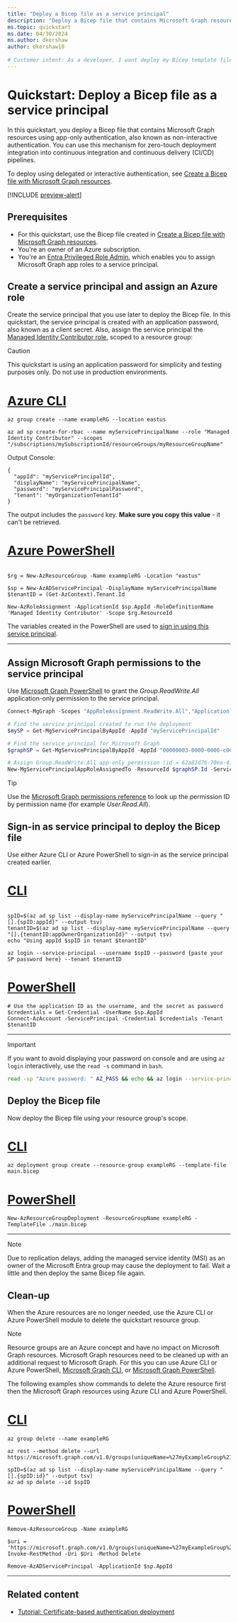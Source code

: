 ```yaml
---
title: "Deploy a Bicep file as a service principal"
description: "Deploy a Bicep file that contains Microsoft Graph resources using app-only authentication for zero-touch deployments."
ms.topic: quickstart
ms.date: 04/30/2024
ms.author: dkershaw
author: dkershaw10
 
# Customer intent: As a developer, I want deploy my Bicep template file using an app so that I can have zero-touch deployments.
---
```


# Quickstart: Deploy a Bicep file as a service principal

In this quickstart, you deploy a Bicep file that contains Microsoft Graph resources using app-only authentication, also known as non-interactive authentication. You can use this mechanism for zero-touch deployment integration into continuous integration and continuous delivery (CI/CD) pipelines.

To deploy using delegated or interactive authentication, see [Create a Bicep file with Microsoft Graph resources](./quickstart-create-bicep-interactive-mode.md).

[!INCLUDE [preview-alert](../includes/preview-alert.md)]

## Prerequisites

- For this quickstart, use the Bicep file created in [Create a Bicep file with Microsoft Graph resources](./quickstart-create-bicep-interactive-mode.md).
- You're an owner of an Azure subscription.
- You're an [Entra Privileged Role Admin](/entra/identity/role-based-access-control/permissions-reference#privileged-role-administrator), which enables you to assign Microsoft Graph app roles to a service principal.

## Create a service principal and assign an Azure role

Create the service principal that you use later to deploy the Bicep file. In this quickstart, the service principal is created with an application password, also known as a client secret. Also, assign the service principal the [Managed Identity Contributor role](/azure/role-based-access-control/built-in-roles/identity#managed-identity-contributor), scoped to a resource group:

> [!CAUTION]
> This quickstart is using an application password for simplicity and testing purposes only. Do not use in production environments.

# [Azure CLI](#tab/CLI)

```azurecli-interactive
az group create --name exampleRG --location eastus

az ad sp create-for-rbac --name myServicePrincipalName --role "Managed Identity Contributor" --scopes "/subscriptions/mySubscriptionId/resourceGroups/myResourceGroupName"
```

Output Console:

```output
{
  "appId": "myServicePrincipalId",
  "displayName": "myServicePrincipalName",
  "password": "myServicePrincipalPassword",
  "tenant": "myOrganizationTenantId"
}
```

The output includes the `password` key. **Make sure you copy this value** - it can't be retrieved.

# [Azure PowerShell](#tab/PowerShell)

```azurepowershell-interactive

$rg = New-AzResourceGroup -Name exammpleRG -Location "eastus"

$sp = New-AzADServicePrincipal -DisplayName myServicePrincipalName
$tenantID = (Get-AzContext).Tenant.Id

New-AzRoleAssignment -ApplicationId $sp.AppId -RoleDefinitionName 'Managed Identity Contributor' -Scope $rg.ResourceId
```

The variables created in the PowerShell are used to [sign in using this service principal](#sign-in-as-service-principal-to-deploy-the-bicep-file).

---

## Assign Microsoft Graph permissions to the service principal

Use [Microsoft Graph PowerShell](/powershell/microsoftgraph) to grant the *Group.ReadWrite.All* application-only permission to the service principal.

```powershell
Connect-MgGraph -Scopes "AppRoleAssignment.ReadWrite.All","Application.Read.All"

# Find the service principal created to run the deployment
$mySP = Get-MgServicePrincipalByAppId -AppId "myServicePrincipalId"

# Find the service principal for Microsoft Graph
$graphSP = Get-MgServicePrincipalByAppId -AppId "00000003-0000-0000-c000-000000000000"

# Assign Group.ReadWrite.All app-only permission (id = 62a82d76-70ea-41e2-9197-370581804d09)
New-MgServicePrincipalAppRoleAssignedTo -ResourceId $graphSP.Id -ServicePrincipalId $graphSP.Id -PrincipalId $mySP.Id -AppRoleId "62a82d76-70ea-41e2-9197-370581804d09" 
```

> [!TIP]
> Use the [Microsoft Graph permissions reference](/graph/permissions-reference) to look up the permission ID by
permission name (for example *User.Read.All*).

## Sign-in as service principal to deploy the Bicep file

Use either Azure CLI or Azure PowerShell to sign-in as the service principal created earlier.

# [CLI](#tab/CLI)

```azurecli-interactive

spID=$(az ad sp list --display-name myServicePrincipalName --query "[].{spID:appId}" --output tsv)
tenantID=$(az ad sp list --display-name myServicePrincipalName --query "[].{tenantID:appOwnerOrganizationId}" --output tsv)
echo "Using appId $spID in tenant $tenantID"

az login --service-principal --username $spID --password {paste your SP password here} --tenant $tenantID
```

# [PowerShell](#tab/PowerShell)

```azurepowershell-interactive
# Use the application ID as the username, and the secret as password
$credentials = Get-Credential -UserName $sp.AppId
Connect-AzAccount -ServicePrincipal -Credential $credentials -Tenant $tenantID
```

---

> [!IMPORTANT]
> If you want to avoid displaying your password on console and are using `az login` interactively, use the `read -s` command in `bash`.
>
> ```bash
> read -sp "Azure password: " AZ_PASS && echo && az login --service-principal -u <app-id> -p $AZ_PASS --tenant <tenant>
> ```

## Deploy the Bicep file

Now deploy the Bicep file using your resource group's scope.

# [CLI](#tab/CLI)

```azurecli-interactive
az deployment group create --resource-group exampleRG --template-file main.bicep
```

# [PowerShell](#tab/PowerShell)

```azurepowershell-interactive
New-AzResourceGroupDeployment -ResourceGroupName exampleRG -TemplateFile ./main.bicep
```

---

> [!NOTE]
> Due to replication delays, adding the managed service identity (MSI) as an owner of the Microsoft Entra group may cause the deployment to fail. Wait a little and then deploy the same Bicep file again.

## Clean-up

When the Azure resources are no longer needed, use the Azure CLI or Azure PowerShell module to delete the quickstart resource group.

> [!NOTE]
> Resource groups are an Azure concept and have no impact on Microsoft Graph resources. Microsoft Graph resources need to be cleaned up with an additional request to Microsoft Graph. For this you can use Azure CLI or Azure PowerShell, [Microsoft Graph CLI](/graph/cli/overview), or [Microsoft Graph PowerShell](/powershell/microsoftgraph/overview).

The following examples show commands to delete the Azure resource first then the Microsoft Graph resources using Azure CLI and Azure PowerShell.

# [CLI](#tab/CLI)

```azurecli
az group delete --name exampleRG

az rest --method delete --url https://microsoft.graph.com/v1.0/groups(uniqueName=%27myExampleGroup%27)

spID=$(az ad sp list --display-name myServicePrincipalName --query "[].{spID:id}" --output tsv)
az ad sp delete --id $spID
```

# [PowerShell](#tab/PowerShell)

```azurepowershell
Remove-AzResourceGroup -Name exampleRG

$uri = 'https://microsoft.graph.com/v1.0/groups(uniqueName=%27myExampleGroup%27)'
Invoke-RestMethod -Uri $Uri -Method Delete

Remove-AzADServicePrincipal -ApplicationId $sp.AppId
```

---

## Related content

- [Tutorial: Certificate-based authentication deployment](./tutorial-cert-based-auth-deployment.md)
